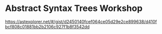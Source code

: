 # Abstract Syntax Trees Workshop


https://astexplorer.net/#/gist/d2450140fcef064ce05d29e2ce899638/d410fbcf808c01881bb2b2106c927f1b8f3542dd